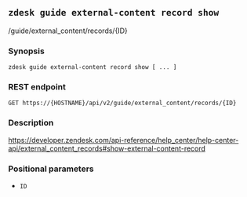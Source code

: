 ## `zdesk guide external-content record show`

/guide/external_content/records/{ID}

### Synopsis

    zdesk guide external-content record show [ ... ]

### REST endpoint

    GET https://{HOSTNAME}/api/v2/guide/external_content/records/{ID}

### Description

https://developer.zendesk.com/api-reference/help_center/help-center-api/external_content_records#show-external-content-record

### Positional parameters

* `ID`


